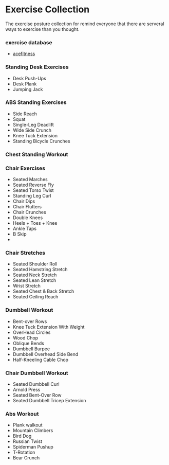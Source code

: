 # Exercise Collection
The exercise posture collection for remind everyone that there are serveral ways to exercise than you thought.

### exercise database
* [acefitness](https://www.acefitness.org/resources/everyone/exercise-library/)

### Standing Desk Exercises
* Desk Push-Ups
* Desk Plank
* Jumping Jack 

### ABS Standing Exercises
* Side Reach
* Squat
* Single-Leg Deadlift
* Wide Side Crunch
* Knee Tuck Extension
* Standing Bicycle Crunches



### Chest Standing Workout

### Chair Exercises
* Seated Marches
* Seated Reverse Fly
* Seated Torso Twist
* Standing Leg Curl
* Chair Dips
* Chair Flutters
* Chair Crunches
* Double Knees
* Heels + Toes + Knee
* Ankle Taps
* B Skip
* 

### Chair Stretches
* Seated Shoulder Roll
* Seated Hamstring Stretch
* Seated Neck Stretch
* Seated Lean Stretch
* Wrist Stretch
* Seated Chest & Back Stretch
* Seated Ceiling Reach

### Dumbbell Workout
* Bent-over Rows
* Knee Tuck Extension With Weight
* OverHead Circles
* Wood Chop
* Oblique Bends
* Dumbbell Burpee
* Dumbbell Overhead Side Bend
* Half-Kneeling Cable Chop

### Chair Dumbbell Workout
* Seated Dumbbell Curl
* Arnold Press
* Seated Bent-Over Row
* Seated Dumbbell Tricep Extension



### Abs Workout
* Plank walkout
* Mountain Climbers
* Bird Dog
* Russian Twist
* Spiderman Pushup
* T-Rotation
* Bear Crunch

